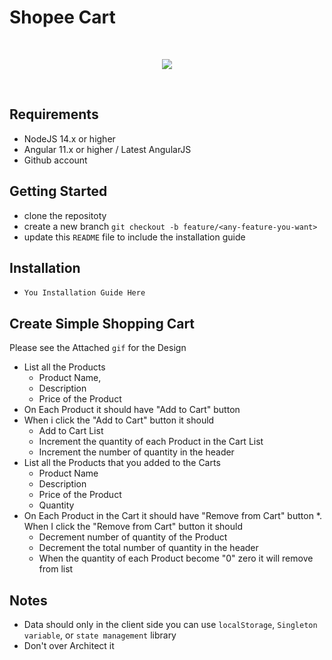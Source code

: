 # Shopee Cart


<br>
<p align="center">
 <img src="https://i.imgur.com/OESQ8sq.gif"></img>
</p>

<br>

## Requirements
* NodeJS 14.x or higher
* Angular 11.x or higher / Latest AngularJS
* Github account

## Getting Started
* clone the repositoty
* create a new branch `git checkout -b feature/<any-feature-you-want>`
* update this `README` file to include the installation guide

## Installation
* `You Installation Guide Here`

## Create Simple Shopping Cart 
Please see the Attached `gif` for the Design
* List all the Products 
  * Product Name, 
  * Description 
  * Price of the Product
* On Each Product it should have "Add to Cart" button
* When i click the "Add to Cart" button it should
  * Add to Cart List
  * Increment the quantity of each Product in the Cart List
  * Increment the number of quantity in the header 
* List all the Products that you added to the Carts 
  * Product Name
  * Description
  * Price of the Product
  * Quantity
* On Each Product in the Cart it should have "Remove from Cart" button
*. When I click the "Remove from Cart" button it should 
  * Decrement number of quantity of the Product
  * Decrement the total number of quantity in the header
  * When the quantity of each Product become "0" zero it will remove from list


## Notes
* Data should only in the client side you can use `localStorage`, `Singleton variable`, or `state management` library
* Don't over Architect it

